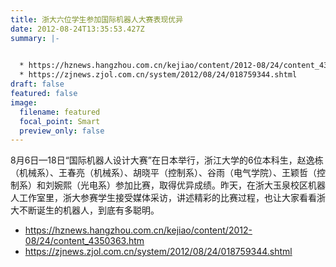 ```yaml
---
title: 浙大六位学生参加国际机器人大赛表现优异
date: 2012-08-24T13:35:53.427Z
summary: |-
  

  * https://hznews.hangzhou.com.cn/kejiao/content/2012-08/24/content_4350363.htm
  * https://zjnews.zjol.com.cn/system/2012/08/24/018759344.shtml
draft: false
featured: false
image:
  filename: featured
  focal_point: Smart
  preview_only: false
---
```

<!--StartFragment-->

8月6日—18日“国际机器人设计大赛”在日本举行，浙江大学的6位本科生，赵逸栋（机械系）、王春亮（机械系）、胡晓平（控制系）、谷雨（电气学院）、王颖哲（控制系）和刘婉熙（光电系）参加比赛，取得优异成绩。昨天，在浙大玉泉校区机器人工作室里，浙大参赛学生接受媒体采访，讲述精彩的比赛过程，也让大家看看浙大不断诞生的机器人，到底有多聪明。

* https://hznews.hangzhou.com.cn/kejiao/content/2012-08/24/content_4350363.htm
* https://zjnews.zjol.com.cn/system/2012/08/24/018759344.shtml

<!--EndFragment-->